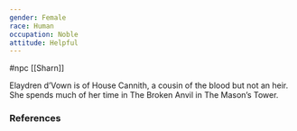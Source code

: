 ```yaml
---
gender: Female
race: Human
occupation: Noble
attitude: Helpful
---
```

 #npc [[Sharn]]

Elaydren d’Vown is of House Cannith, a cousin of the blood but not an heir. She spends much of her time in The Broken Anvil in The Mason’s Tower.

### References
